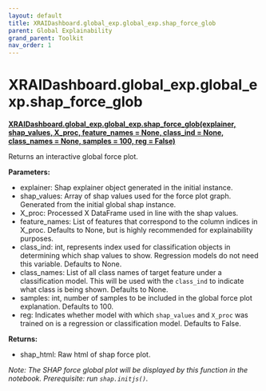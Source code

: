 ```yaml
---
layout: default
title: XRAIDashboard.global_exp.global_exp.shap_force_glob
parent: Global Explainability
grand_parent: Toolkit
nav_order: 1
---
```


# XRAIDashboard.global_exp.global_exp.shap_force_glob
**[XRAIDashboard.global_exp.global_exp.shap_force_glob(explainer, shap_values, X_proc, feature_names = None, class_ind = None, class_names = None, samples = 100, reg = False)](https://github.com/gaberamolete/XRAIDashboard/blob/main/global_exp/global_exp.py)**


Returns an interactive global force plot.


**Parameters:**
- explainer: Shap explainer object generated in the initial instance.
- shap_values: Array of shap values used for the force plot graph. Generated from the initial global shap instance.
- X_proc: Processed X DataFrame used in line with the shap values.
- feature_names: List of features that correspond to the column indices in X_proc. Defaults to None, but is highly recommended for explainability purposes.
- class_ind: int, represents index used for classification objects in determining which shap values to show. Regression models do not need this variable. Defaults to None.
- class_names: List of all class names of target feature under a classification model. This will be used with the `class_ind` to indicate what class is being shown. Defaults to None.
- samples: int, number of samples to be included in the global force plot explanation. Defaults to 100.
- reg: Indicates whether model with which `shap_values` and `X_proc` was trained on is a regression or classification model. Defaults to False.
    

**Returns:**
- shap_html: Raw html of shap force plot.

*Note: The SHAP force global plot will be displayed by this function in the notebook. Prerequisite: run `shap.initjs()`.*